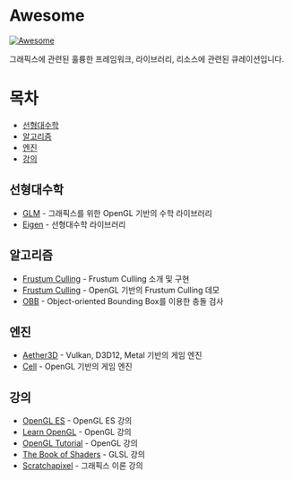 # Awesome

[![Awesome](https://awesome.re/badge.svg)](https://awesome.re)

그래픽스에 관련된 훌륭한 프레임워크, 라이브러리, 리소스에 관련된 큐레이션입니다.

# 목차

* [선형대수학](#선형대수학)
* [알고리즘](#알고리즘)
* [엔진](#엔진)
* [강의](#강의)

## 선형대수학

* [GLM](https://github.com/g-truc/glm) - 그래픽스를 위한 OpenGL 기반의 수학 라이브러리
* [Eigen](https://gitlab.com/libeigen/eigen) - 선형대수학 라이브러리

## 알고리즘

* [Frustum Culling](https://www.gamedev.net/articles/programming/general-and-gameplay-programming/frustum-culling-r4613/) - Frustum Culling 소개 및 구현
* [Frustum Culling](https://github.com/willis7/OpenGL-SDL/tree/master/Frustum%20Culling) - OpenGL 기반의 Frustum Culling  데모 
* [OBB](http://www.gingaminga.com/Data/Note/oriented_bounding_boxes/) - Object-oriented Bounding Box를 이용한 충돌 검사

## 엔진

* [Aether3D](https://github.com/bioglaze/aether3d) - Vulkan, D3D12, Metal 기반의 게임 엔진
* [Cell](https://github.com/JoeyDeVries/Cell) - OpenGL 기반의 게임 엔진

## 강의

* [OpenGL ES](https://github.com/GraphicsKorea/OpenGLES) - OpenGL ES 강의
* [Learn OpenGL](https://learnopengl.com) - OpenGL 강의
* [OpenGL Tutorial](http://www.opengl-tutorial.org) - OpenGL 강의
* [The Book of Shaders](https://thebookofshaders.com) - GLSL 강의
* [Scratchapixel](https://www.scratchapixel.com/index.php?redirect) - 그래픽스 이론 강의

